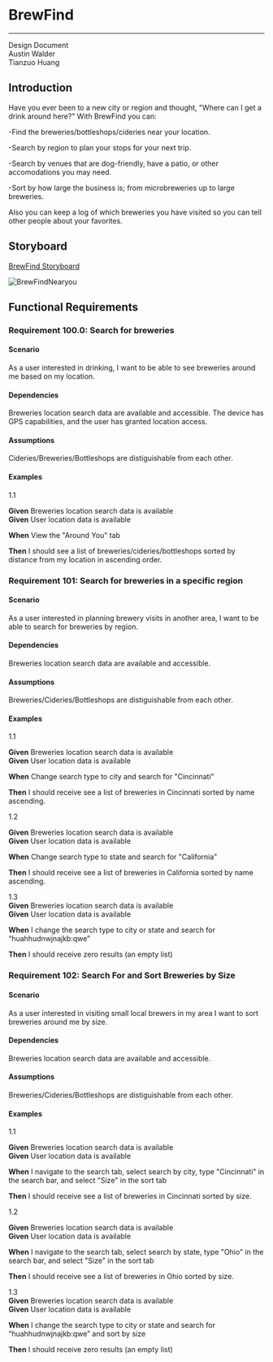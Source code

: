# BrewFind
---

Design Document  
Austin Walder  
Tianzuo Huang

## Introduction 
Have you ever been to a new city or region and thought, "Where can I get a drink around here?" With BrewFind you can:

-Find the breweries/bottleshops/cideries near your location.

-Search by region to plan your stops for your next trip.

-Search by venues that are dog-friendly, have a patio, or other accomodations you may need.

-Sort by how large the business is; from microbreweries up to large breweries.

Also you can keep a log of which breweries you have visited so you can tell other people about your favorites.

## Storyboard

[BrewFind Storyboard](https://projects.invisionapp.com/share/VF102Q8KRP3Z#/screens/443685950)


![BrewFindNearyou](https://user-images.githubusercontent.com/46360340/106367013-a7732d00-630d-11eb-8db2-4c8452475fac.png)

## Functional Requirements

### Requirement 100.0: Search for breweries

#### Scenario

As a user interested in drinking, I want to be able to see breweries around me based on my location. 

#### Dependencies

Breweries location search data are available and accessible.
The device has GPS capabilities, and the user has granted location access.

#### Assumptions

Cideries/Breweries/Bottleshops are distiguishable from each other.

#### Examples
1.1  

**Given** Breweries location search data is available  
**Given** User location data is available 

**When**  View the "Around You" tab

**Then** I should see a list of breweries/cideries/bottleshops sorted by distance from my location in ascending order. 

### Requirement 101: Search for breweries in a specific region

#### Scenario

As a user interested in planning brewery visits in another area, I want to be able to search for breweries by region.

#### Dependencies

Breweries location search data are available and accessible.

#### Assumptions

Breweries/Cideries/Bottleshops are distiguishable from each other.

#### Examples
1.1  

**Given** Breweries location search data is available  
**Given** User location data is available 

**When**  Change search type to city and search for "Cincinnati"  

**Then** I should receive see a list of breweries in Cincinnati sorted by name ascending.

1.2

**Given** Breweries location search data is available  
**Given** User location data is available 

**When**  Change search type to state and search for "California"  

**Then** I should receive see a list of breweries in California sorted by name ascending.

1.3  
**Given** Breweries location search data is available  
**Given** User location data is available 

**When** I change the search type to city or state and search for “huahhudnwjnajkb:qwe”  

**Then** I should receive zero results (an empty list)


### Requirement 102: Search For and Sort Breweries by Size

#### Scenario

As a user interested in visiting small local brewers in my area I want to sort breweries around me by size.

#### Dependencies

Breweries location search data are available and accessible.

#### Assumptions

Breweries/Cideries/Bottleshops are distiguishable from each other.

#### Examples
1.1  

**Given** Breweries location search data is available  
**Given** User location data is available 

**When**  I navigate to the search tab, select search by city, type "Cincinnati" in the search bar, and select "Size" in the sort tab  

**Then** I should receive see a list of breweries in Cincinnati sorted by size.

1.2

**Given** Breweries location search data is available  
**Given** User location data is available 

**When**  I navigate to the search tab, select search by state, type "Ohio" in the search bar, and select "Size" in the sort tab  

**Then** I should receive see a list of breweries in Ohio sorted by size.

1.3  
**Given** Breweries location search data is available  
**Given** User location data is available 

**When** I change the search type to city or state and search for “huahhudnwjnajkb:qwe” and sort by size  

**Then** I should receive zero results (an empty list)





